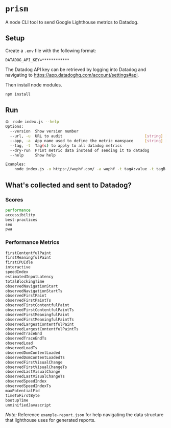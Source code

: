# `prism`
A node CLI tool to send Google Lighthouse metrics to Datadog. 

## Setup
Create a `.env` file with the following format:
```
DATADOG_API_KEY=************
```
The Datadog API key can be retrieved by logging into Datadog and navigating to https://app.datadoghq.com/account/settings#api.

Then install node modules.
```bash
npm install
```

## Run
```bash
⏣  node index.js --help                                                                                
Options:
  --version  Show version number                                       [boolean]
  --url, -u  URL to audit                                    [string] [required]
  --app, -a  App name used to define the metric namspace     [string] [required]
  --tag, -t  Tag(s) to apply to all datadog metrics                      [array]
  --dry-run  Print metric data instead of sending it to datadog        [boolean]
  --help     Show help                                                 [boolean]

Examples:
    node index.js -u https://wuphf.com/ -a wuphf -t tagA:value -t tagB:value
```

## What's collected and sent to Datadog?

### Scores
```javascript
performance
accessibility
best-practices
seo
pwa
```

### Performance Metrics
```javascript
firstContentfulPaint
firstMeaningfulPaint
firstCPUIdle
interactive
speedIndex
estimatedInputLatency
totalBlockingTime
observedNavigationStart
observedNavigationStartTs
observedFirstPaint
observedFirstPaintTs
observedFirstContentfulPaint
observedFirstContentfulPaintTs
observedFirstMeaningfulPaint
observedFirstMeaningfulPaintTs
observedLargestContentfulPaint
observedLargestContentfulPaintTs
observedTraceEnd
observedTraceEndTs
observedLoad
observedLoadTs
observedDomContentLoaded
observedDomContentLoadedTs
observedFirstVisualChange
observedFirstVisualChangeTs
observedLastVisualChange
observedLastVisualChangeTs
observedSpeedIndex
observedSpeedIndexTs
maxPotentialFid
timeToFirstByte
bootupTime
unminifiedJavascript
```

*Note:* Reference `example-report.json` for help navigating the data structure that lighthouse uses for generated reports.

